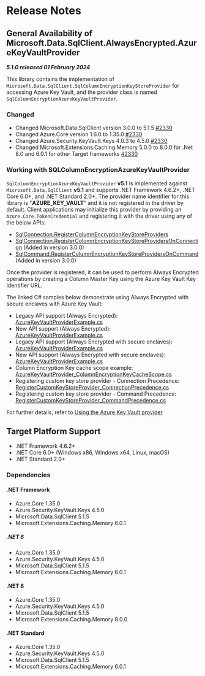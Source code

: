 # Release Notes

## General Availability of Microsoft.Data.SqlClient.AlwaysEncrypted.AzureKeyVaultProvider

_**5.1.0 released 01 February 2024**_

This library contains the implementation of `Microsoft.Data.SqlClient.SqlColumnEncryptionKeyStoreProvider` for accessing Azure Key Vault, and the provider class is named `SqlColumnEncryptionAzureKeyVaultProvider`.

### Changed

- Changed Microsoft.Data.SqlClient version 3.0.0 to 5.1.5 [#2330](https://github.com/dotnet/SqlClient/pull/2330)
- Changed Azure.Core version 1.6.0 to 1.35.0 [#2330](https://github.com/dotnet/SqlClient/pull/2330)
- Changed Azure.Security.KeyVault.Keys 4.0.3 to 4.5.0 [#2330](https://github.com/dotnet/SqlClient/pull/2330)
- Changed Microsoft.Extensions.Caching.Memory 5.0.0 to 8.0.0 for .Net 8.0 and 6.0.1 for other Target frameworks [#2330](https://github.com/dotnet/SqlClient/pull/2330)

### Working with SQLColumnEncryptionAzureKeyVaultProvider

`SqlColumnEncryptionAzureKeyVaultProvider` **v5.1** is implemented against `Microsoft.Data.SqlClient` **v5.1** and supports .NET Framework 4.6.2+, .NET Core 6.0+, and .NET Standard 2.0+. The provider name identifier for this library is "**AZURE_KEY_VAULT**" and it is not registered in the driver by default. Client applications may initialize this provider by providing an `Azure.Core.TokenCredential` and registering it with the driver using any of the below APIs:

- [SqlConnection.RegisterColumnEncryptionKeyStoreProviders](https://docs.microsoft.com/dotnet/api/microsoft.data.sqlclient.sqlconnection.registercolumnencryptionkeystoreproviders?view=sqlclient-dotnet-5.1)
- [SqlConnection.RegisterColumnEncryptionKeyStoreProvidersOnConnection](https://docs.microsoft.com/dotnet/api/microsoft.data.sqlclient.sqlconnection.registercolumnencryptionkeystoreprovidersonconnection?view=sqlclient-dotnet-5.1) (Added in version 3.0.0)
- [SqlCommand.RegisterColumnEncryptionKeyStoreProvidersOnCommand](https://docs.microsoft.com/dotnet/api/microsoft.data.sqlclient.sqlcommand.registercolumnencryptionkeystoreprovidersoncommand?view=sqlclient-dotnet-5.1) (Added in version 3.0.0)

Once the provider is registered, it can be used to perform Always Encrypted operations by creating a Column Master Key using the Azure Key Vault Key Identifier URL.

The linked C# samples below demonstrate using Always Encrypted with secure enclaves with Azure Key Vault:

- Legacy API support (Always Encrypted): [AzureKeyVaultProviderExample.cs](https://github.com/dotnet/SqlClient/blob/main/doc/samples/AzureKeyVaultProviderLegacyExample_2_0.cs)
- New API support (Always Encrypted): [AzureKeyVaultProviderExample.cs](https://github.com/dotnet/SqlClient/blob/main/doc/samples/AzureKeyVaultProviderExample_2_0.cs)
- Legacy API support (Always Encrypted with secure enclaves): [AzureKeyVaultProviderExample.cs](https://github.com/dotnet/SqlClient/blob/main/doc/samples/doc\samples\AzureKeyVaultProviderWithEnclaveProviderExample.cs)
- New API support (Always Encrypted with secure enclaves): [AzureKeyVaultProviderExample.cs](https://github.com/dotnet/SqlClient/blob/main/doc/samples/doc\samples\AzureKeyVaultProviderWithEnclaveProviderExample_2_0.cs)
- Column Encryption Key cache scope example: [AzureKeyVaultProvider_ColumnEncryptionKeyCacheScope.cs](https://github.com/dotnet/SqlClient/blob/main/doc/samples/AzureKeyVaultProvider_ColumnEncryptionKeyCacheScope.cs)
- Registering custom key store provider - Connection Precedence: [RegisterCustomKeyStoreProvider_ConnectionPrecedence.cs](https://github.com/dotnet/SqlClient/blob/main/doc/samples/RegisterCustomKeyStoreProvider_ConnectionPrecedence.cs)
- Registering custom key store provider - Command Precedence: [RegisterCustomKeyStoreProvider_CommandPrecedence.cs](https://github.com/dotnet/SqlClient/blob/main/doc/samples/RegisterCustomKeyStoreProvider_CommandPrecedence.cs)

For further details, refer to [Using the Azure Key Vault provider](https://docs.microsoft.com/sql/connect/ado-net/sql/sqlclient-support-always-encrypted#using-the-azure-key-vault-provider)

## Target Platform Support

- .NET Framework 4.6.2+
- .NET Core 6.0+ (Windows x86, Windows x64, Linux, macOS)
- .NET Standard 2.0+

### Dependencies

#### .NET Framework

- Azure.Core 1.35.0
- Azure.Security.KeyVault.Keys 4.5.0
- Microsoft.Data.SqlClient 5.1.5
- Microsoft.Extensions.Caching.Memory 6.0.1

##### .NET 6

- Azure.Core 1.35.0
- Azure.Security.KeyVault.Keys 4.5.0
- Microsoft.Data.SqlClient 5.1.5
- Microsoft.Extensions.Caching.Memory 6.0.1

#### .NET 8

- Azure.Core 1.35.0
- Azure.Security.KeyVault.Keys 4.5.0
- Microsoft.Data.SqlClient 5.1.5
- Microsoft.Extensions.Caching.Memory 8.0.0

#### .NET Standard

- Azure.Core 1.35.0
- Azure.Security.KeyVault.Keys 4.5.0
- Microsoft.Data.SqlClient 5.1.5
- Microsoft.Extensions.Caching.Memory 6.0.1
